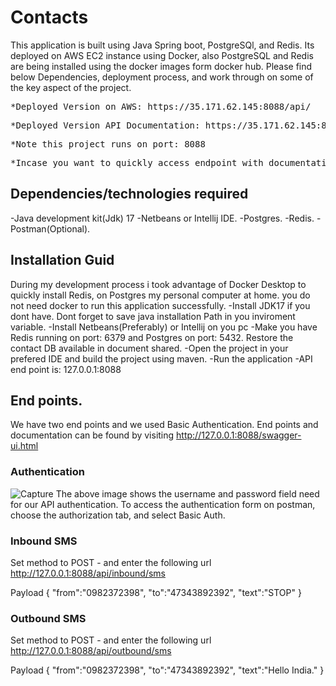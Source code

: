 # Contacts
This application is built using Java Spring boot, PostgreSQl, and Redis.
Its deployed on AWS EC2 instance using Docker, also PostgreSQL and Redis are being installed using the docker images form docker hub.
Please find below Dependencies, deployment process, and work through on some of the key aspect of the project.
<pre>
*Deployed Version on AWS: https://35.171.62.145:8088/api/<endpoint>
</pre>
<pre>
*Deployed Version API Documentation: https://35.171.62.145:8088/swagger-ui.html
</pre>
<pre>
*Note this project runs on port: 8088
</pre>
<pre>
*Incase you want to quickly access endpoint with documentation visit 127.0.0.1:8088/swagger-ui.html on your browser after running the project.
</pre>
## Dependencies/technologies required
-Java development kit(Jdk) 17
-Netbeans or Intellij IDE.
-Postgres.
-Redis.
-Postman(Optional).

## Installation Guid
During my development process i took advantage of Docker Desktop to quickly install Redis, on Postgres my personal computer at home.
you do not need docker to run this application successfully.
-Install JDK17 if you dont have. Dont forget to save java installation Path in you inviroment variable.
-Install Netbeans(Preferably) or Intellij on you pc
-Make you have Redis running on port: 6379 and Postgres on port: 5432. Restore the contact DB available in document shared.
-Open the project in your prefered IDE and build the project using maven.
-Run the application
-API end point is: 127.0.0.1:8088 

## End points.
We have two end points and we used Basic Authentication.
End points and documentation can be found by visiting http://127.0.0.1:8088/swagger-ui.html 
### Authentication 
![Capture](https://user-images.githubusercontent.com/20817089/166673154-2cc3cc4d-5fc4-4f5c-a71d-9a6ca5112431.PNG)
The above image shows the username and password field need for our API authentication. To access the authentication form on postman, choose the authorization tab, and select Basic Auth.
### Inbound SMS
Set method to POST - and enter the following url
http://127.0.0.1:8088/api/inbound/sms

Payload
{
  "from":"0982372398",
  "to":"47343892392",
  "text":"STOP"
}

### Outbound SMS
Set method to POST - and enter the following url
http://127.0.0.1:8088/api/outbound/sms

Payload
{
  "from":"0982372398",
  "to":"47343892392",
  "text":"Hello India."
}


